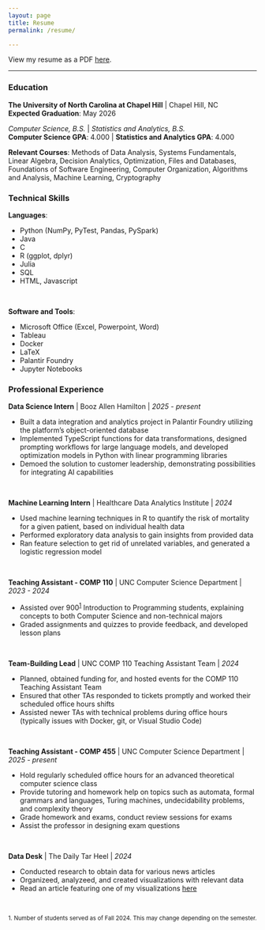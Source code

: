 ```yaml
---
layout: page
title: Resume
permalink: /resume/

---
```


View my resume as a PDF [here](https://drive.google.com/file/d/1b38k48m7GQNYfLu1B0XJ9qSWZJyOJygd/view?usp=sharing).

---

### Education

**The University of North Carolina at Chapel Hill** \| Chapel Hill, NC   
**Expected Graduation**: May 2026

_Computer Science, B.S._ \| _Statistics and Analytics, B.S._   
**Computer Science GPA**: 4.000 \| **Statistics and Analytics GPA**: 4.000

**Relevant Courses**: Methods of Data Analysis, Systems Fundamentals, Linear Algebra, Decision Analytics, Optimization, Files and Databases, Foundations of Software Engineering, Computer Organization, Algorithms and Analysis, Machine Learning, Cryptography

### Technical Skills

**Languages**: 
<ul>
<li>Python (NumPy, PyTest, Pandas, PySpark)</li> 
<li>Java</li>
<li>C</li>
<li>R (ggplot, dplyr)</li>
<li>Julia</li>
<li>SQL</li>
<li>HTML, Javascript</li>
</ul>
<br>

**Software and Tools**: 
<ul>
<li>Microsoft Office (Excel, Powerpoint, Word)</li>
<li>Tableau</li>
<li>Docker</li>
<li>LaTeX</li>
<li>Palantir Foundry</li>
<li>Jupyter Notebooks</li>
</ul>

### Professional Experience

**Data Science Intern** \| Booz Allen Hamilton \| _2025 - present_   
<ul>
<li>Built a data integration and analytics project in Palantir Foundry utilizing the platform’s object-oriented database</li>
<li>Implemented TypeScript functions for data transformations, designed prompting workflows for large language models, and developed optimization models in Python with linear programming libraries</li>
<li>Demoed the solution to customer leadership, demonstrating possibilities for integrating AI capabilities</li>
</ul>
<br>

**Machine Learning Intern** \| Healthcare Data Analytics Institute \| _2024_   
<ul>
<li>Used machine learning techniques in R to quantify the risk of mortality for a given patient, based on individual health data</li>
<li>Performed exploratory data analysis to gain insights from provided data</li>
<li>Ran feature selection to get rid of unrelated variables, and generated a logistic regression model</li>
</ul>
<br>

**Teaching Assistant - COMP 110** \| UNC Computer Science Department \| _2023 - 2024_    
<ul>
<li>Assisted over 900<sup><a href="#footnote1">1</a></sup> Introduction to Programming students, explaining concepts to both Computer Science and non-technical majors</li>
<li>Graded assignments and quizzes to provide feedback, and developed lesson plans</li>
</ul>
<br>

**Team-Building Lead** \| UNC COMP 110 Teaching Assistant Team \| _2024_   
<ul>
<li>Planned, obtained funding for, and hosted events for the COMP 110 Teaching Assistant Team</li>
<li>Ensured that other TAs responded to tickets promptly and worked their scheduled office hours shifts</li>
<li>Assisted newer TAs with technical problems during office hours (typically issues with Docker, git, or Visual Studio Code)</li>
</ul>
<br>

**Teaching Assistant - COMP 455** \| UNC Computer Science Department \| _2025 - present_   
<ul>
<li>Hold regularly scheduled office hours for an advanced theoretical computer science class</li> 
<li>Provide tutoring and homework help on topics such as automata, formal grammars and languages, Turing machines, undecidability problems, and complexity theory</li>
<li>Grade homework and exams, conduct review sessions for exams</li>
<li>Assist the professor in designing exam questions</li>
</ul>
<br>

**Data Desk** \| The Daily Tar Heel \| _2024_   
<ul>
<li>Conducted research to obtain data for various news articles</li>
<li>Organizeed, analyzeed, and created visualizations with relevant data</li>
<li>Read an article featuring one of my visualizations <a href="https://www.dailytarheel.com/article/2024/02/city-ocs-teacher-hiring-retention-update">here</a></li>
</ul>
<br>


<small id="footnote1">1. Number of students served as of Fall 2024. This may change depending on the semester.</small>